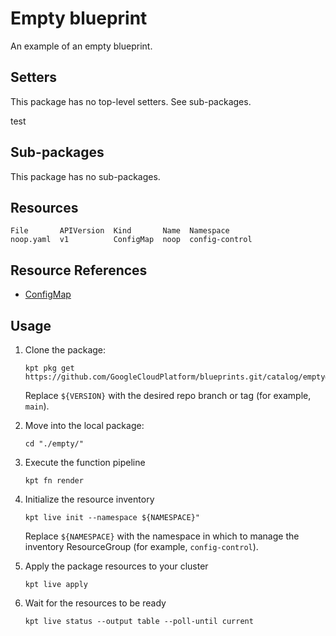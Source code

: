 # Empty blueprint

An example of an empty blueprint.

## Setters

This package has no top-level setters. See sub-packages.

test

## Sub-packages

This package has no sub-packages.

## Resources

```
File       APIVersion  Kind       Name  Namespace
noop.yaml  v1          ConfigMap  noop  config-control
```

## Resource References

- [ConfigMap](https://kubernetes.io/docs/reference/generated/kubernetes-api/v1.21/#configmap-v1-core)

## Usage

1.  Clone the package:
    ```
    kpt pkg get https://github.com/GoogleCloudPlatform/blueprints.git/catalog/empty@${VERSION}
    ```
    Replace `${VERSION}` with the desired repo branch or tag
    (for example, `main`).

1.  Move into the local package:
    ```
    cd "./empty/"
    ```

1.  Execute the function pipeline
    ```
    kpt fn render
    ```

1.  Initialize the resource inventory
    ```
    kpt live init --namespace ${NAMESPACE}"
    ```
    Replace `${NAMESPACE}` with the namespace in which to manage
    the inventory ResourceGroup (for example, `config-control`).

1.  Apply the package resources to your cluster
    ```
    kpt live apply
    ```

1.  Wait for the resources to be ready
    ```
    kpt live status --output table --poll-until current
    ```

